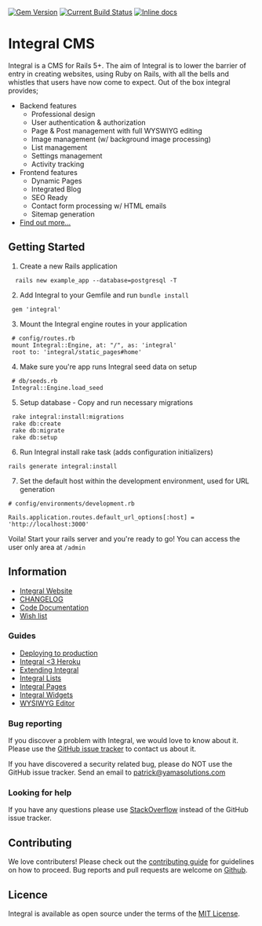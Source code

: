 [![Gem Version](https://badge.fury.io/rb/integral.svg)][version-website] 
[![Current Build Status](https://img.shields.io/circleci/project/github/yamasolutions/integral/master.svg)][ci-website] [![Inline docs](http://inch-ci.org/github/yamasolutions/integral.svg?branch=master)][docs-website]
# Integral CMS

Integral is a CMS for Rails 5+. The aim of Integral is to lower the barrier of entry in creating websites, using Ruby on Rails, with all the bells and whistles that users have now come to expect.
Out of the box integral provides;
* Backend features
    * Professional design
    * User authentication & authorization
    * Page & Post management with full WYSWIYG editing
    * Image management (w/ background image processing)
    * List management
    * Settings management
    * Activity tracking
* Frontend features
    * Dynamic Pages
    * Integrated Blog
    * SEO Ready
    * Contact form processing w/ HTML emails
    * Sitemap generation
* [Find out more...][integral-cms]

## Getting Started

1. Create a new Rails application
```
  rails new example_app --database=postgresql -T
```
2. Add Integral to your Gemfile and run `bundle install`
 ```
  gem 'integral'
 ```
3. Mount the Integral engine routes in your application
 ```
  # config/routes.rb
  mount Integral::Engine, at: "/", as: 'integral'
  root to: 'integral/static_pages#home'
 ```
4. Make sure you're app runs Integral seed data on setup
 ```
  # db/seeds.rb
  Integral::Engine.load_seed
 ```
5. Setup database - Copy and run necessary migrations
 ```
  rake integral:install:migrations
  rake db:create
  rake db:migrate
  rake db:setup
 ```
6. Run Integral install rake task (adds configuration initializers)
 ```
rails generate integral:install
 ```
7. Set the default host within the development environment, used for URL generation
```
# config/environments/development.rb

Rails.application.routes.default_url_options[:host] = 'http://localhost:3000'
```

Voila! Start your rails server and you're ready to go! You can access the user only area at `/admin`

## Information

* [Integral Website][integral-cms]
* [CHANGELOG](https://github.com/yamasolutions/integral/blob/master/CHANGELOG.md)
* [Code Documentation][docs-website]
* [Wish list](https://github.com/yamasolutions/integral/wiki/Wish-List)

### Guides
* [Deploying to production](https://github.com/yamasolutions/integral/blob/master/docs/deploying_to_production.md)
* [Integral <3 Heroku](https://github.com/yamasolutions/integral/blob/master/docs/heroku.md)
* [Extending Integral](https://github.com/yamasolutions/integral/blob/master/docs/extending_integral.md)
* [Integral Lists](https://github.com/yamasolutions/integral/blob/master/docs/integral_lists.md)
* [Integral Pages](https://github.com/yamasolutions/integral/blob/master/docs/integral_pages.md)
* [Integral Widgets](https://github.com/yamasolutions/integral/blob/master/docs/integral_widgets.md)
* [WYSIWYG Editor](https://github.com/yamasolutions/integral/blob/master/docs/wysiwyg_editor.md)

### Bug reporting
If you discover a problem with Integral, we would love to know about it. Please use the [GitHub issue tracker][github-issue-tracker] to contact us about it.

If you have discovered a security related bug, please do NOT use the GitHub issue tracker. Send an email to patrick@yamasolutions.com


### Looking for help
If you have any questions please use [StackOverflow](https://stackoverflow.com) instead of the GitHub issue tracker.


## Contributing
We love contributers! Please check out the [contributing guide][contributing-guide] for guidelines on how to proceed. Bug reports and pull requests are welcome on [Github][integral-github].


## Licence
Integral is available as open source under the terms of the [MIT License](http://opensource.org/licenses/MIT).


[integral-cms]: https://integralrails.com
[contributing-guide]: https://github.com/yamasolutions/integral/blob/master/docs/contributing.md
[integral-github]: https://github.com/yamasolutions/integral
[version-website]: https://rubygems.org/gems/integral
[ci-website]: https://circleci.com/gh/yamasolutions/integral/tree/master
[code-climate-website]: https://codeclimate.com/github/yamasolutions/integral
[docs-website]: https://www.rubydoc.info/github/yamasolutions/integral
[github-issue-tracker]: https://github.com/yamasolutions/integral/issues
